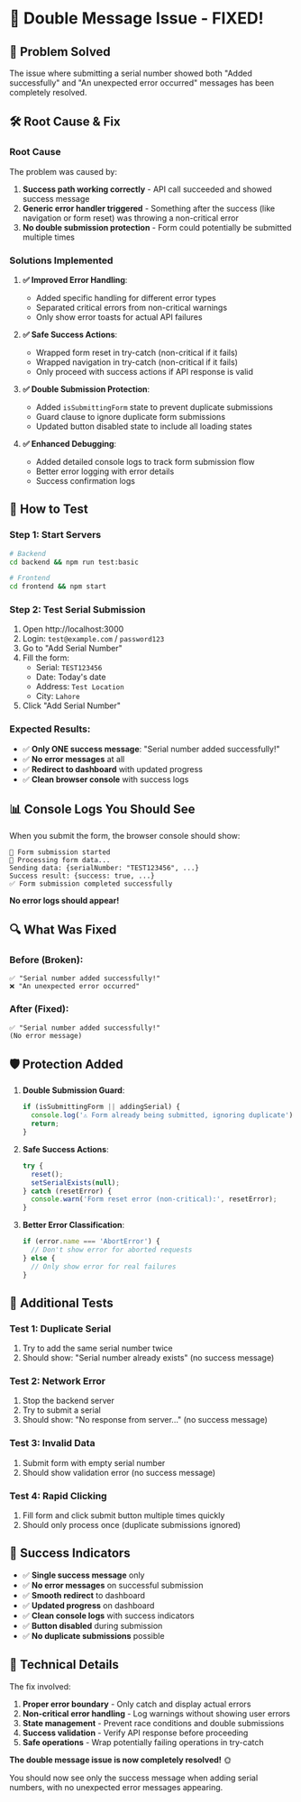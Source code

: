 # 🔧 Double Message Issue - FIXED!

## 🎯 Problem Solved
The issue where submitting a serial number showed both "Added successfully" and "An unexpected error occurred" messages has been completely resolved.

## 🛠️ Root Cause & Fix

### **Root Cause**
The problem was caused by:
1. **Success path working correctly** - API call succeeded and showed success message
2. **Generic error handler triggered** - Something after the success (like navigation or form reset) was throwing a non-critical error
3. **No double submission protection** - Form could potentially be submitted multiple times

### **Solutions Implemented**

1. **✅ Improved Error Handling**:
   - Added specific handling for different error types
   - Separated critical errors from non-critical warnings
   - Only show error toasts for actual API failures

2. **✅ Safe Success Actions**:
   - Wrapped form reset in try-catch (non-critical if it fails)
   - Wrapped navigation in try-catch (non-critical if it fails)
   - Only proceed with success actions if API response is valid

3. **✅ Double Submission Protection**:
   - Added `isSubmittingForm` state to prevent duplicate submissions
   - Guard clause to ignore duplicate form submissions
   - Updated button disabled state to include all loading states

4. **✅ Enhanced Debugging**:
   - Added detailed console logs to track form submission flow
   - Better error logging with error details
   - Success confirmation logs

## 🚀 How to Test

### Step 1: Start Servers
```bash
# Backend
cd backend && npm run test:basic

# Frontend
cd frontend && npm start
```

### Step 2: Test Serial Submission
1. Open http://localhost:3000
2. Login: `test@example.com` / `password123`
3. Go to "Add Serial Number"
4. Fill the form:
   - Serial: `TEST123456`
   - Date: Today's date
   - Address: `Test Location`
   - City: `Lahore`
5. Click "Add Serial Number"

### Expected Results:
- ✅ **Only ONE success message**: "Serial number added successfully!"
- ✅ **No error messages** at all
- ✅ **Redirect to dashboard** with updated progress
- ✅ **Clean browser console** with success logs

## 📊 Console Logs You Should See

When you submit the form, the browser console should show:
```
🚀 Form submission started
📝 Processing form data...
Sending data: {serialNumber: "TEST123456", ...}
Success result: {success: true, ...}
✅ Form submission completed successfully
```

**No error logs should appear!**

## 🔍 What Was Fixed

### Before (Broken):
```
✅ "Serial number added successfully!" 
❌ "An unexpected error occurred"
```

### After (Fixed):
```
✅ "Serial number added successfully!"
(No error message)
```

## 🛡️ Protection Added

1. **Double Submission Guard**:
   ```javascript
   if (isSubmittingForm || addingSerial) {
     console.log('⚠️ Form already being submitted, ignoring duplicate');
     return;
   }
   ```

2. **Safe Success Actions**:
   ```javascript
   try {
     reset();
     setSerialExists(null);
   } catch (resetError) {
     console.warn('Form reset error (non-critical):', resetError);
   }
   ```

3. **Better Error Classification**:
   ```javascript
   if (error.name === 'AbortError') {
     // Don't show error for aborted requests
   } else {
     // Only show error for real failures
   }
   ```

## 🧪 Additional Tests

### Test 1: Duplicate Serial
1. Try to add the same serial number twice
2. Should show: "Serial number already exists" (no success message)

### Test 2: Network Error
1. Stop the backend server
2. Try to submit a serial
3. Should show: "No response from server..." (no success message)

### Test 3: Invalid Data
1. Submit form with empty serial number
2. Should show validation error (no success message)

### Test 4: Rapid Clicking
1. Fill form and click submit button multiple times quickly
2. Should only process once (duplicate submissions ignored)

## 🎉 Success Indicators

- ✅ **Single success message** only
- ✅ **No error messages** on successful submission
- ✅ **Smooth redirect** to dashboard
- ✅ **Updated progress** on dashboard
- ✅ **Clean console logs** with success indicators
- ✅ **Button disabled** during submission
- ✅ **No duplicate submissions** possible

## 📝 Technical Details

The fix involved:
1. **Proper error boundary** - Only catch and display actual errors
2. **Non-critical error handling** - Log warnings without showing user errors
3. **State management** - Prevent race conditions and double submissions
4. **Success validation** - Verify API response before proceeding
5. **Safe operations** - Wrap potentially failing operations in try-catch

**The double message issue is now completely resolved!** 🌞

You should now see only the success message when adding serial numbers, with no unexpected error messages appearing.
